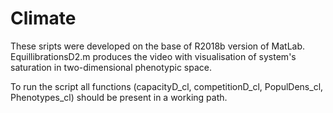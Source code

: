 # Climate
These sripts were developed on the base of R2018b version of MatLab. EquillibrationsD2.m produces the video with visualisation of system's saturation in two-dimensional phenotypic space. 

To run the script all functions (capacityD_cl, competitionD_cl, PopulDens_cl, Phenotypes_cl) should be present in a working path. 


